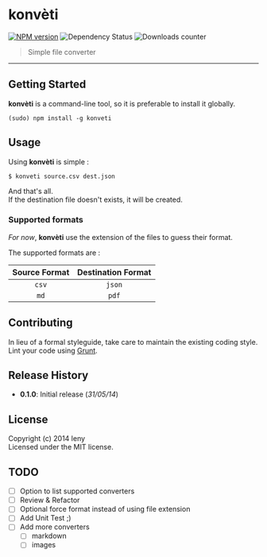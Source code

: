# konvèti 

[![NPM version](http://img.shields.io/npm/v/konveti.svg)](https://www.npmjs.org/package/konveti) ![Dependency Status](https://david-dm.org/leny/konveti.svg) ![Downloads counter](http://img.shields.io/npm/dm/konveti.svg)

> Simple file converter

* * *

## Getting Started

**konvèti** is a command-line tool, so it is preferable to install it globally.

    (sudo) npm install -g konveti

## Usage

Using **konvèti** is simple : 

    $ konveti source.csv dest.json
    
And that's all.  
If the destination file doesn't exists, it will be created.

### Supported formats

*For now*, **konvèti** use the extension of the files to guess their format.

The supported formats are : 

| Source Format | Destination Format |
|:-------------:|:------------------:|
| `csv` | `json` |
| `md` | `pdf` |

## Contributing

In lieu of a formal styleguide, take care to maintain the existing coding style. Lint your code using [Grunt](http://gruntjs.com).

## Release History

* **0.1.0**: Initial release (*31/05/14*)

## License

Copyright (c) 2014 leny  
Licensed under the MIT license.

## TODO

* [ ] Option to list supported converters
* [ ] Review & Refactor
* [ ] Optional force format instead of using file extension
* [ ] Add Unit Test ;)
* [ ] Add more converters
    * [ ] markdown
    * [ ] images
